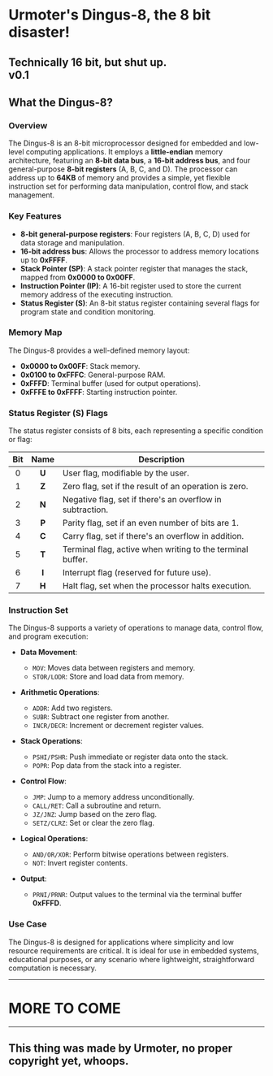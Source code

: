 # Urmoter's Dingus-8, the 8 bit disaster!
Technically 16 bit, but shut up.  
v0.1
---
## What the Dingus-8?

### Overview
The Dingus-8 is an 8-bit microprocessor designed for embedded and low-level computing applications. It employs a 
**little-endian** memory architecture, featuring an **8-bit data bus**, a **16-bit address bus**, and four 
general-purpose **8-bit registers** (A, B, C, and D). The processor can address up to **64KB** of memory and provides a 
simple, yet flexible instruction set for performing data manipulation, control flow, and stack management.

### Key Features
- **8-bit general-purpose registers**: Four registers (A, B, C, D) used for data storage and manipulation.
- **16-bit address bus**: Allows the processor to address memory locations up to **0xFFFF**.
- **Stack Pointer (SP)**: A stack pointer register that manages the stack, mapped from **0x0000 to 0x00FF**.
- **Instruction Pointer (IP)**: A 16-bit register used to store the current memory address of the executing instruction.
- **Status Register (S)**: An 8-bit status register containing several flags for program state and condition monitoring.

### Memory Map
The Dingus-8 provides a well-defined memory layout:
- **0x0000 to 0x00FF**: Stack memory.
- **0x0100 to 0xFFFC**: General-purpose RAM.
- **0xFFFD**: Terminal buffer (used for output operations).
- **0xFFFE to 0xFFFF**: Starting instruction pointer.

### Status Register (S) Flags
The status register consists of 8 bits, each representing a specific condition or flag:

| Bit  |   Name   | Description                                                    |
|:----:|:--------:|----------------------------------------------------------------|
|  0   |  **U**   | User flag, modifiable by the user.                             |
|  1   |  **Z**   | Zero flag, set if the result of an operation is zero.          |
|  2   |  **N**   | Negative flag, set if there's an overflow in subtraction.      |
|  3   |  **P**   | Parity flag, set if an even number of bits are 1.              |
|  4   |  **C**   | Carry flag, set if there's an overflow in addition.            |
|  5   |  **T**   | Terminal flag, active when writing to the terminal buffer.     |
|  6   |  **I**   | Interrupt flag (reserved for future use).                      |
|  7   |  **H**   | Halt flag, set when the processor halts execution.             |


### Instruction Set
The Dingus-8 supports a variety of operations to manage data, control flow, and program execution:

- **Data Movement**:
    - `MOV`: Moves data between registers and memory.
    - `STOR/LODR`: Store and load data from memory.

- **Arithmetic Operations**:
    - `ADDR`: Add two registers.
    - `SUBR`: Subtract one register from another.
    - `INCR/DECR`: Increment or decrement register values.

- **Stack Operations**:
    - `PSHI/PSHR`: Push immediate or register data onto the stack.
    - `POPR`: Pop data from the stack into a register.

- **Control Flow**:
    - `JMP`: Jump to a memory address unconditionally.
    - `CALL/RET`: Call a subroutine and return.
    - `JZ/JNZ`: Jump based on the zero flag.
    - `SETZ/CLRZ`: Set or clear the zero flag.

- **Logical Operations**:
    - `AND/OR/XOR`: Perform bitwise operations between registers.
    - `NOT`: Invert register contents.

- **Output**:
    - `PRNI/PRNR`: Output values to the terminal via the terminal buffer **0xFFFD**.

### Use Case
The Dingus-8 is designed for applications where simplicity and low resource requirements are critical. It is ideal for 
use in embedded systems, educational purposes, or any scenario where lightweight, 
straightforward computation is necessary.

---
# MORE TO COME

---
## This thing was made by Urmoter, no proper copyright yet, whoops.